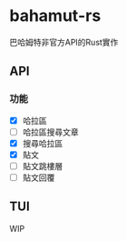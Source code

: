 # bahamut-rs

巴哈姆特非官方API的Rust實作

## API

### 功能

- [x] 哈拉區
- [ ] 哈拉區搜尋文章
- [x] 搜尋哈拉區
- [x] 貼文
- [ ] 貼文跳樓層
- [ ] 貼文回覆

## TUI

WIP
